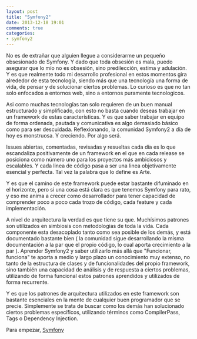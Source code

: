 ```yaml
---
layout: post
title: "Symfony2"
date: 2013-12-18 19:01
comments: true
categories:
- symfony2 
---
```

No es de extrañar que alguien llegue a considerarme un pequeño obsesionado de Symfony. Y dado que toda obsesión es mala, puedo asegurar que lo mío no es obsesión, sino predilección, estima y adulación. Y es que realmente todo mi desarrollo profesional en estos momentos gira alrededor de esta tecnología, siendo más que una tecnología una forma de vida, de pensar y de solucionar ciertos problemas. Lo curioso es que no tan solo enfocados a entornos web, sino a entornos puramente tecnologicos.

Asi como muchas tecnologías tan solo requieren de un buen manual estructurado y simplificado, con esto no basta cuando deseas trabajar en un framework de estas características. Y es que saber trabajar en equipo de forma ordenada, pautada y comunicativa es algo demasiado básico como para ser descuidada. Reflexionando, la comunidad Symfony2 a día de hoy es monstruosa. Y creciendo. Por algo será.

Issues abiertas, comentadas, revisadas y resueltas cada día es lo que escandaliza positivamente de un framework en el que en cada release se posiciona como número uno para los proyectos más ambiciosos y escalables. Y cada linea de código pasa a ser una linea objetivamente esencial y perfecta. Tal vez la palabra que lo define es Arte.

Y es que el camino de este framework puede estar bastante difuminado en el horizonte, pero si una cosa está clara es que tenemos Symfony para rato, y eso me anima a crecer como desarrollador para tener capacidad de comprender poco a poco cada trozo de código, cada feature y cada implementación.

A nivel de arquitectura la verdad es que tiene su que. Muchísimos patrones son utilizados en simbiosis con metodologias de toda la vida. Cada componente esta desacoplado tanto como sea posible de los demás, y está documentado bastante bien ( la comunidad sigue desarrollando la misma documentación a la par que el propio código, lo cual aporta crecimiento a la par ). Aprender Symfony2 y saber utilizarlo más allá que "Funcionar, funciona" te aporta a medio y largo plazo un conocimiento muy extenso, no tanto de la estructura de clases y de funcionalidades del propio framework, sino también una capacidad de análisis y de respuesta a ciertos problemas, utilizando de forma funcional estos patrones aprendidos y utilizados de forma recurrente.

Y es que los patrones de arquitectura utilizados en este framework son bastante esenciales en la mente de cualquier buen programador que se precie. Simplemente se trata de buscar como los demás han solucionado ciertos problemas específicos, utilizando términos como CompilerPass, Tags o Dependency Injection.

Para empezar, [Symfony](http://symfony.com/)
